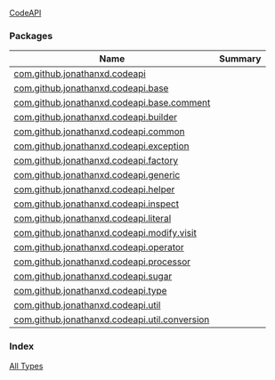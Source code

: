 [CodeAPI](.)

### Packages

| Name | Summary |
|---|---|
| [com.github.jonathanxd.codeapi](com.github.jonathanxd.codeapi/index.md) |  |
| [com.github.jonathanxd.codeapi.base](com.github.jonathanxd.codeapi.base/index.md) |  |
| [com.github.jonathanxd.codeapi.base.comment](com.github.jonathanxd.codeapi.base.comment/index.md) |  |
| [com.github.jonathanxd.codeapi.builder](com.github.jonathanxd.codeapi.builder/index.md) |  |
| [com.github.jonathanxd.codeapi.common](com.github.jonathanxd.codeapi.common/index.md) |  |
| [com.github.jonathanxd.codeapi.exception](com.github.jonathanxd.codeapi.exception/index.md) |  |
| [com.github.jonathanxd.codeapi.factory](com.github.jonathanxd.codeapi.factory/index.md) |  |
| [com.github.jonathanxd.codeapi.generic](com.github.jonathanxd.codeapi.generic/index.md) |  |
| [com.github.jonathanxd.codeapi.helper](com.github.jonathanxd.codeapi.helper/index.md) |  |
| [com.github.jonathanxd.codeapi.inspect](com.github.jonathanxd.codeapi.inspect/index.md) |  |
| [com.github.jonathanxd.codeapi.literal](com.github.jonathanxd.codeapi.literal/index.md) |  |
| [com.github.jonathanxd.codeapi.modify.visit](com.github.jonathanxd.codeapi.modify.visit/index.md) |  |
| [com.github.jonathanxd.codeapi.operator](com.github.jonathanxd.codeapi.operator/index.md) |  |
| [com.github.jonathanxd.codeapi.processor](com.github.jonathanxd.codeapi.processor/index.md) |  |
| [com.github.jonathanxd.codeapi.sugar](com.github.jonathanxd.codeapi.sugar/index.md) |  |
| [com.github.jonathanxd.codeapi.type](com.github.jonathanxd.codeapi.type/index.md) |  |
| [com.github.jonathanxd.codeapi.util](com.github.jonathanxd.codeapi.util/index.md) |  |
| [com.github.jonathanxd.codeapi.util.conversion](com.github.jonathanxd.codeapi.util.conversion/index.md) |  |

### Index

[All Types](alltypes/index.md)